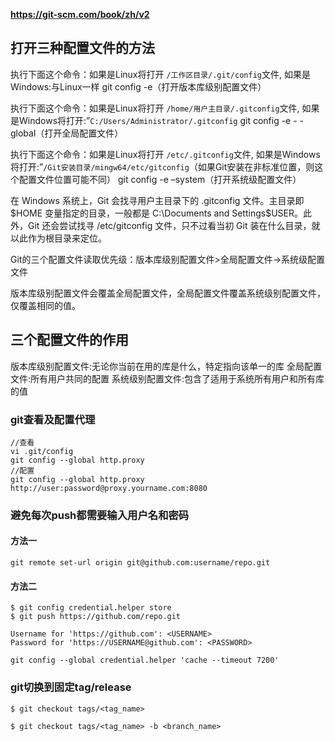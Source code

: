 **https://git-scm.com/book/zh/v2**

## 打开三种配置文件的方法

执行下面这个命令：如果是Linux将打开 `/工作区目录/.git/config`文件, 如果是Windows:与Linux一样 
git config -e（打开版本库级别配置文件）

执行下面这个命令：如果是Linux将打开 `/home/用户主目录/.gitconfig`文件, 如果是Windows将打开:”`C:/Users/Administrator/.gitconfig` 
git config -e - -global（打开全局配置文件）

执行下面这个命令：如果是Linux将打开 `/etc/.gitconfig`文件, 如果是Windows将打开:”`/Git安装目录/mingw64/etc/gitconfig`（如果Git安装在非标准位置，则这个配置文件位置可能不同） 
git config -e –system（打开系统级配置文件）

在 Windows 系统上，Git 会找寻用户主目录下的 .gitconfig 文件。主目录即 $HOME 变量指定的目录，一般都是 C:\Documents and Settings\$USER。此外，Git 还会尝试找寻 /etc/gitconfig 文件，只不过看当初 Git 装在什么目录，就以此作为根目录来定位。

Git的三个配置文件读取优先级：版本库级别配置文件>全局配置文件->系统级配置文件

版本库级别配置文件会覆盖全局配置文件，全局配置文件覆盖系统级别配置文件，仅覆盖相同的值。

## 三个配置文件的作用

版本库级别配置文件:无论你当前在用的库是什么，特定指向该单一的库 
全局配置文件:所有用户共同的配置 
系统级别配置文件:包含了适用于系统所有用户和所有库的值


### git查看及配置代理
```
//查看
vi .git/config
git config --global http.proxy
//配置
git config --global http.proxy http://user:password@proxy.yourname.com:8080
```
### 避免每次push都需要输入用户名和密码
#### 方法一
```
git remote set-url origin git@github.com:username/repo.git
```

#### 方法二
```
$ git config credential.helper store
$ git push https://github.com/repo.git

Username for 'https://github.com': <USERNAME>
Password for 'https://USERNAME@github.com': <PASSWORD>

git config --global credential.helper 'cache --timeout 7200'

```

### git切换到固定tag/release
```
$ git checkout tags/<tag_name>

$ git checkout tags/<tag_name> -b <branch_name>
```